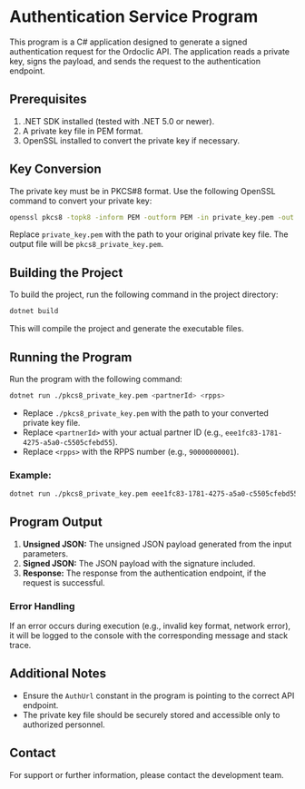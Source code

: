 # Authentication Service Program

This program is a C# application designed to generate a signed authentication request for the Ordoclic API. The application reads a private key, signs the payload, and sends the request to the authentication endpoint.

## Prerequisites

1. .NET SDK installed (tested with .NET 5.0 or newer).
2. A private key file in PEM format.
3. OpenSSL installed to convert the private key if necessary.

## Key Conversion

The private key must be in PKCS#8 format. Use the following OpenSSL command to convert your private key:

```bash
openssl pkcs8 -topk8 -inform PEM -outform PEM -in private_key.pem -out pkcs8_private_key.pem -nocrypt
```

Replace `private_key.pem` with the path to your original private key file. The output file will be `pkcs8_private_key.pem`.

## Building the Project

To build the project, run the following command in the project directory:

```bash
dotnet build
```

This will compile the project and generate the executable files.

## Running the Program

Run the program with the following command:

```bash
dotnet run ./pkcs8_private_key.pem <partnerId> <rpps>
```

- Replace `./pkcs8_private_key.pem` with the path to your converted private key file.
- Replace `<partnerId>` with your actual partner ID (e.g., `eee1fc83-1781-4275-a5a0-c5505cfebd55`).
- Replace `<rpps>` with the RPPS number (e.g., `90000000001`).

### Example:

```bash
dotnet run ./pkcs8_private_key.pem eee1fc83-1781-4275-a5a0-c5505cfebd55 90000000001
```

## Program Output

1. **Unsigned JSON:**
   The unsigned JSON payload generated from the input parameters.
2. **Signed JSON:**
   The JSON payload with the signature included.
3. **Response:**
   The response from the authentication endpoint, if the request is successful.

### Error Handling

If an error occurs during execution (e.g., invalid key format, network error), it will be logged to the console with the corresponding message and stack trace.

## Additional Notes

- Ensure the `AuthUrl` constant in the program is pointing to the correct API endpoint.
- The private key file should be securely stored and accessible only to authorized personnel.

## Contact

For support or further information, please contact the development team.

